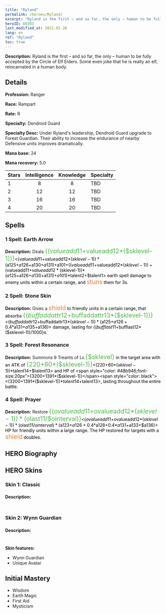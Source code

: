 ```yaml
---
title: "Ryland"
permalink: /heroes/Ryland/
excerpt: "Ryland is the first – and so far, the only – human to be fully accepted by the Circle of Elf Elders. Some even joke that he is really an elf, reincarnated in a human body. "
heroID: 60303
last_modified_at: 2021-01-26
lang: en
ref: "Ryland"
toc: true
---
```

 **Description:** Ryland is the first – and so far, the only – human to be fully accepted by the Circle of Elf Elders. Some even joke that he is really an elf, reincarnated in a human body. 
## Details
 **Profession:** Ranger

 **Race:** Rampart

 **Rate:** R

 **Specialty:** Dendroid Guard

 **Specialty Desc:** Under Ryland's leadership, Dendroid Guard upgrade to Forest Guardian. Their ability to increase the endurance of nearby Defensive units improves dramatically.

 **Mana base:** 24

 **Mana recovery:** 5.0


  | Stars   |  Intelligence  |    Knowledge   |      Specialty     |
  |---------|:---------------:|:---------------:|--------------------|
  |    1    | 8 | 8 | TBD |
  |    2    | 12 | 12 | TBD |
  |    3    | 16 | 16 | TBD |
  |    4    | 20 | 20 | TBD |

## Spells
### 1 Spell: Earth Arrow
 **Description:** Deals <span style="color: #48b946;font-size:20px">{($valueadd11+$valueadd12*($sklevel-1))}</span><span style="color: black"><($valueadd11+$valueadd12*($sklevel-1))*($a125+$a126+$a130+$a131)+$a101+(($valueadd11+$valueadd12*($sklevel-1))+($valueadd11+$valueadd12*($sklevel-1))*($a125+$a126+$a130+$a131)+$a101)*$talent2+$talent1> earth spell damage to enemy units within a certain range, and <span style="color: #e07c44;font-size:20px">stuns</span><span style="color: black"> them for 3s.

### 2 Spell: Stone Skin
 **Description:** Gives a <span style="color: #e07c44;font-size:20px">shield</span><span style="color: black"> to friendly units in a certain range, that absorbs <span style="color: #48b946;font-size:20px">{($buffaddattr12+$buffaddattr13*($sklevel-1))}</span><span style="color: black"><($buffaddattr12+$buffaddattr13*($sklevel-1))*($a125+$a126+0.4*$a131+$a135+$a136)> damage, lasting for {($bufflast11+$bufflast12*($sklevel-1))/1000}s.

### 3 Spell: Forest Resonance
 **Description:** Summons 9 Treants of Lv.<span style="color: #48b946;font-size:20px">{$sklevel}</span><span style="color: black"> in the target area with an ATK of <span style="color: #48b946;font-size:20px">{220+60*($sklevel-1)}</span><span style="color: black"><(220+60*($sklevel-1))*$talent14+$talent13> and HP of <span style="color: #48b946;font-size:20px">{3200+1391*($sklevel-1)}</span><span style="color: black"><(3200+1391*($sklevel-1))*$talent14+$talent13>, lasting throughout the entire battle.

### 4 Spell: Prayer
 **Description:** Restore <span style="color: #48b946;font-size:20px">{($ovalueadd11+$ovalueadd12*($sklevel-1))*($olast11/$ointerval)}</span><span style="color: black"><($ovalueadd11+$ovalueadd12*($sklevel-1))*($olast11/$ointerval)*($a123+$a126+0.4*$a128+0.4*$a131+$a133+$a136)> HP for friendly units within a large range. The HP restored for targets with a <span style="color: #e07c44;font-size:20px">shield</span><span style="color: black"> doubles.


## HERO Biography

## HERO Skins
### Skin 1: **Classic**

 **Description:** <span style="color: #ffffff;font-size:20px">Listen and you can hear the whispers of the trees. The forest feels a deep and burning fury. </span>


### Skin 2: **Wynn Guardian**

 **Description:** <span style="color: #ffffff;font-size:20px">My destiny does not depend on the forest's choice.</span>

 **Skin features:** 

   - Wynn Guardian
   - Unique Avatar


## Initial Mastery
   - Wisdom
   - Earth Magic
   - First Aid
   - Mysticism
